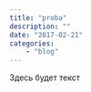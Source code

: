 ```yaml
---
title: "proba"
description: ""
date: "2017-02-21"
categories: 
    - "blog"
---
```


Здесь будет текст

